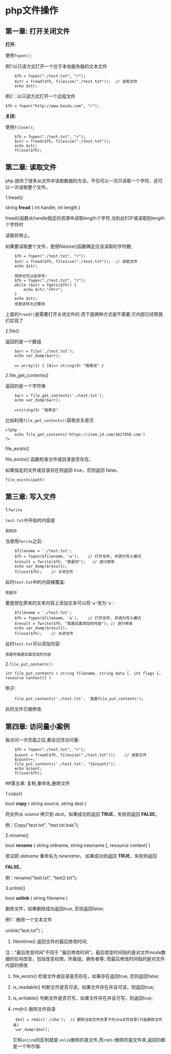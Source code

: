# php文件操作



## 第一章: 打开关闭文件



**打开:**

使用`fopen()`;

例1:以只读方式打开一个位于本地服务器的文本文件

```
	$fh = fopen("./test.txt", "r");
	$str = fread($fh, filesize("./test.txt"));	// 读取文件
	echo $str;
```

例2：以只读方式打开一个远程文件

```
$fh = fopen("http://www.baidu.com", "r");
```

**关闭:**

使用`fclose()`;

```
	$fh = fopen("./test.txt", "r");
	$str = fread($fh, filesize("./test.txt"));
	echo $str;
	fclose($fh);
```



## 第二章: 读取文件

php 提供了很多从文件中读取数据的方法，不仅可以一次只读取一个字符，还可以一次读取整个文件。

1.fread()



string **fread** ( int handle, int length )

fread()函数从handle指定的资源中读取length个字符,当到达EOF或读取到length个字符时

读取将停止。

如果要读取整个文件，使用filesize()函数确定应该读取的字符数;



```
	$fh = fopen("./test.txt", "r");
	$str = fread($fh, filesize("./test.txt"));	// 读取文件
	echo $str;
	
	同样也可以这样写:
	$fh = fopen("./test.txt", "r");
	while ($str = fgets($fh)) {
		echo $str."<hr>";
	}
	echo $str;
	但是这样太过繁琐
```



上面的`fread()`是需要打开关闭文件的.而下面俩种方式是不需要,它内部已经帮我们实现了

2.file()



返回的是一个数组

```
	$arr = file('./test.txt');
	echo var_dump($arr);
	
	=> array(1) { [0]=> string(9) "我黑泥" }
```



2.file_get_contents()

返回的是一个字符串

```
	$arr = file_get_contents('./test.txt');
	echo var_dump($arr);
	
	=>string(9) "我黑泥"
```



比如利用`file_get_contents()`获取京东首页

```
<?php
    echo file_get_contents('https://item.jd.com/3627958.com')
?>
```



file_exists()

file_exists() 函数检查文件或目录是否存在。

如果指定的文件或目录存在则返回 true，否则返回 false。

```
file_exists(path)
```



## 第三章: 写入文件

1.`fwrite`

`test.txt`中开始的内容是

```
我和你
```

当使用`fwrite`之后:

```
	$filename = './test.txt';	
	$fh = fopen($filename, 'w');	// 打开文件, 并调为写入模式
	$result = fwrite($fh, "我是你");	// 进行修改
	echo var_dump($result);
	fclose($fh);	// 关闭文件
```

此时`test.txt`中的内容被覆盖:

```
我是你
```



要是想在原来的文本内容上添加文本可以将`'w'`改为`'a'`:

```
	$filename = './test.txt';	
	$fh = fopen($filename, 'a');	// 打开文件, 并调为写入模式
	$result = fwrite($fh, "我是后面添加的内容");	// 进行修改
	echo var_dump($result);
	fclose($fh);	// 关闭文件
```

此时`test.txt`可以添加内容:

```
我是你我是后面添加的内容
```



2.`file_put_contents()`

```
int file_put_contents ( string filename, string data [, int flags [, resource context]] )
```

例子:

```
	file_put_contents('./test.txt', '我是file_put_contents');
```

此时文件已被修改.



## 第四章: 访问量小案例

每访问一次页面之后,都会记住访问量:

```
	$fh = fopen("./test.txt", "r");
	$count = fread($fh, filesize("./test.txt"));	// 读取文件
	$count++;
	file_put_contents('./test.txt', "{$count}");
	echo $count;
	fclose($fh);
```



##第五章: 复制,重命名,删除文件

1.copy()

bool **copy** ( string source, string dest ) 

将文件从 *source* 拷贝到 *dest*。如果成功则返回 **TRUE**，失败则返回 **FALSE**。 

例：Copy("test.txt", "test.txt.bak");

2.rename()

bool **rename** ( string oldname, string newname [, resource context] )

尝试把 *oldname* 重命名为 *newname*。 如果成功则返回 **TRUE**，失败则返回 

**FALSE**。

例：rename("test.txt", “test2.txt”);

3.unlink()

bool **unlink** ( string filename )

删除文件，如果删除成功返回true, 否则返回false;

例1：删除一个文本文件

unlink(“test.txt")；

1. filemtime() 返回文件的最后修改时间;

注："最后改变时间"不同于 "最后修改时间"。最后改变时间指的是对文件inode数据的任何改变，包括改变权限，所属组，拥有者等; 而最后修改时间指的是对文件内容的修改

1. file_exists() 检查文件或目录是否存在，如果存在返回true, 否则返回false;

2. is_readable() 判断文件是否可读，如果文件存在并且可读，则返回true;

3. is_writable() 判断文件是否可写，如果文件存在并且可写，则返回true;

4. rmdir() 删除文件目录

   ```
   	$bol = rmdir('./sha');	// 删除当前文件目录下的sha文件目录(只能删除文件夹)
   	var_dump($bol);
   ```

   它和`unlink`的区别就是 `unlik`删除的是文件,而`rmdir`删除的是文件夹,返回的都是一个布尔值.








